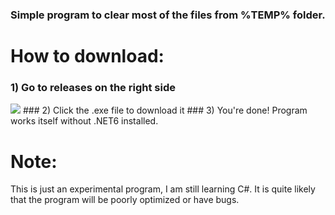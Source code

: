 ### Simple program to clear most of the files from %TEMP% folder.

# How to download: 

### 1) Go to releases on the right side
<img src="https://i.imgur.com/pQtZkia.png">
### 2) Click the .exe file to download it
### 3) You're done! Program works itself without .NET6 installed.

# Note:
This is just an experimental program, I am still learning C#. It is quite likely that the program will be poorly optimized or have bugs. 
